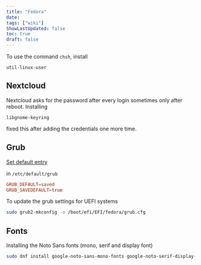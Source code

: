 ```yaml
---
title: "Fedora"
date: 
tags: ["wiki"]
ShowLastUpdated: false
toc: true
draft: false
---
```



To use the command `chsh`, install

    util-linux-user

## Nextcloud

Nextcloud asks for the password after every login sometimes only after reboot. Installing

    libgnome-keyring

fixed this after adding the credentials one more time.

## Grub

[Set default entry](https://docs.fedoraproject.org/en-US/fedora/rawhide/system-administrators-guide/kernel-module-driver-configuration/Working_with_the_GRUB_2_Boot_Loader/)

in `/etc/default/grub`

```conf
GRUB_DEFAULT=saved
GRUB_SAVEDEFAULT=true
```

To update the grub settings for UEFI systems

```sh
sudo grub2-mkconfig -o /boot/efi/EFI/fedora/grub.cfg
```

## Fonts

Installing the Noto Sans fonts (mono, serif and display font)

```sh
sudo dnf install google-noto-sans-mono-fonts google-noto-serif-display-fonts google-noto-sans-display-fonts
```
